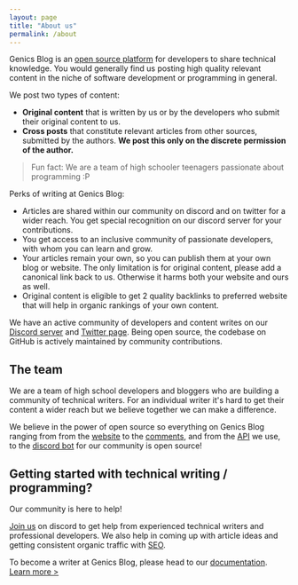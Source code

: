 ```yaml
---
layout: page
title: "About us"
permalink: /about
---
```


Genics Blog is an [open source platform](https://github.com/genicsblog) for developers to share technical knowledge. You would generally find us posting high quality relevant content in the niche of software development or programming in general.

We post two types of content:

- **Original content** that is written by us or by the developers who submit their original content to us.
- **Cross posts** that constitute relevant articles from other sources, submitted by the authors. **We post this only on the discrete permission of the author.** 

> Fun fact: We are a team of high schooler teenagers passionate about programming :P

Perks of writing at Genics Blog:

- Articles are shared within our community on discord and on twitter for a wider reach. You get special recognition on our discord server for your contributions.
- You get access to an inclusive community of passionate developers, with whom you can learn and grow.
- Your articles remain your own, so you can publish them at your own blog or website. The only limitation is for original content, please add a canonical link back to us. Otherwise it harms both your website and ours as well.
- Original content is eligible to get 2 quality backlinks to preferred website that will help in organic rankings of your own content.

We have an active community of developers and content writes on our [Discord server](https://discord.genicsblog.com) and [Twitter page](https://twitter.com/genicsblog). Being open source, the codebase on GitHub is actively maintained by community contributions.

## The team

We are a team of high school developers and bloggers who are building a community of technical writers. For an individual writer it's hard to get their content a wider reach but we believe together we can make a difference.

We believe in the power of open source so everything on Genics Blog ranging from from the [website](https://github.com/genicsblog/genicsblog.com) to the [comments](https://github.com/genicsblog/comments), and from the [API](https://github.com/eduardoboucas/staticman) we use, to the [discord bot](https://github.com/genicsblog/genics-bot) for our community is open source!

## Getting started with technical writing / programming?

Our community is here to help!

[Join us](https://discord.genicsblog.com) on discord to get help from experienced technical writers and professional developers. We also help in coming up with article ideas and getting consistent organic traffic with [SEO](/category/seo/).

To become a writer at Genics Blog, please head to our [documentation](https://docs.genicsblog.com). [Learn more >](https://docs.genicsblog.com/author/create-a-submission-request#cross-posting)